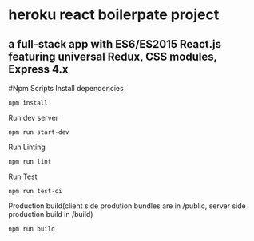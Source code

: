 # heroku react boilerpate project

## a full-stack app with ES6/ES2015 React.js featuring universal Redux, CSS modules, Express 4.x

#Npm Scripts
Install dependencies
```
npm install
```
Run dev server
```
npm run start-dev
```
Run Linting
```
npm run lint
```
Run Test
```
npm run test-ci
```
Production build(client side prodution bundles are in /public, server side production build in /build)
```
npm run build
```

